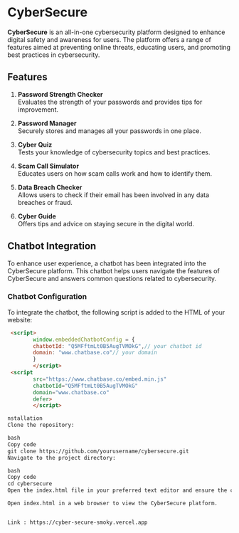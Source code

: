 
# CyberSecure

**CyberSecure** is an all-in-one cybersecurity platform designed to enhance digital safety and awareness for users. The platform offers a range of features aimed at preventing online threats, educating users, and promoting best practices in cybersecurity.

## Features

1. **Password Strength Checker**  
   Evaluates the strength of your passwords and provides tips for improvement.

2. **Password Manager**  
   Securely stores and manages all your passwords in one place.

3. **Cyber Quiz**  
   Tests your knowledge of cybersecurity topics and best practices.

4. **Scam Call Simulator**  
   Educates users on how scam calls work and how to identify them.

5. **Data Breach Checker**  
   Allows users to check if their email has been involved in any data breaches or fraud.

6. **Cyber Guide**  
   Offers tips and advice on staying secure in the digital world.

## Chatbot Integration

To enhance user experience, a chatbot has been integrated into the CyberSecure platform. This chatbot helps users navigate the features of CyberSecure and answers common questions related to cybersecurity.

### Chatbot Configuration

To integrate the chatbot, the following script is added to the HTML of your website:

```html
 <script>
        window.embeddedChatbotConfig = {
        chatbotId: "Q5MFftmLt0B5AugTVMOkG",// your chatbot id
        domain: "www.chatbase.co"// your domain
        }
        </script>
 <script
        src="https://www.chatbase.co/embed.min.js"
        chatbotId="Q5MFftmLt0B5AugTVMOkG"
        domain="www.chatbase.co"
        defer>
        </script>

nstallation
Clone the repository:

bash
Copy code
git clone https://github.com/yourusername/cybersecure.git
Navigate to the project directory:

bash
Copy code
cd cybersecure
Open the index.html file in your preferred text editor and ensure the chatbot configuration matches your setup.

Open index.html in a web browser to view the CyberSecure platform.


Link : https://cyber-secure-smoky.vercel.app
